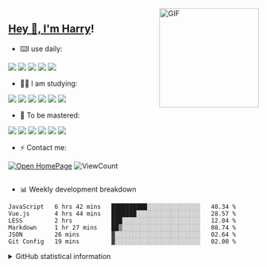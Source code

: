 <!--
**Rr210/Rr210** is a ✨ _special_ ✨ repository because its `README.md` (this file) appears on your GitHub profile.

Here are some ideas to get you started:

- 🔭 I’m currently working on ...
- 🌱 I’m currently learning ...
- 👯 I’m looking to collaborate on ...
- 🤔 I’m looking for help with ...
- 💬 Ask me about ...
- 📫 How to reach me: ...
- 😄 Pronouns: ...
- ⚡ Fun fact: ...
-->
<a href="https://rbozo.gitee.io">
<img align="right" alt="GIF" src="https://cdn.jsdelivr.net/gh/Rr210/image@master/hexo/api/68747470733a2f2f6f63746f6465782e6769746875622e636f6d2f696d616765732f68756c615f6c6f6f705f6f63746f64657830332e676966.gif" width="200" />

<h2>  Hey 👋, I'm <a href="https://mr90.top" target="_blank">Harry</a>!</h2>

- ⌨️I use daily: 

[![](https://img.shields.io/badge/-JavaScript-f7e018?style=flat-square&logo=javascript&logoColor=white)](https://www.ecma-international.org/) [![](https://img.shields.io/badge/-Git-f05032?style=flat-square&logo=git&logoColor=white)](https://git-scm.com/) [![](https://img.shields.io/badge/-Gitee-C71D23?style=flat-square&logo=gitee&logoColor=ffffff)](https://www.gitee.com)  [![](https://img.shields.io/badge/-Python-3776AB?style=flat-square&logo=Python&logoColor=ffffff)](https://www.python.org/)  [![](https://img.shields.io/badge/IDE-Visual%20Studio%20Code-blue?style=flat-square&logo=visual-studio-code&logoColor=ffffff)](https://code.visualstudio.com/)

- 🕵️‍♂️ I am studying: 

[![](https://img.shields.io/badge/-Webpack-8dd6f9?style=flat-square&logo=webpack&logoColor=white)](https://webpack.js.org/) 
[![](https://img.shields.io/badge/-TypeScript-007acc?style=flat-square&logo=typescript&logoColor=white)](https://www.typescriptlang.org/)
[![](https://img.shields.io/badge/-NPM-cb3837?style=flat-square&logo=npm&logoColor=white)](https://npmjs.com/)
[![](https://img.shields.io/badge/-Vue.js-4FC08D?style=flat-square&logo=vue.js&logoColor=ffffff)](https://vuejs.org/)
[![](https://img.shields.io/badge/-React-61dafb?style=flat-square&logo=react&logoColor=ffffff)](https://reactjs.org/)
[![](https://img.shields.io/badge/-Node.js-339933?style=flat-square&logo=node.js&logoColor=ffffff)](https://nodejs.org/)

- 💬 To be mastered:

[![](https://img.shields.io/badge/-Linux-fcc624?style=flat-square&logo=linux&logoColor=white)](https://www.linuxfoundation.org/)
[![](https://img.shields.io/badge/-MongoDB-47A248?style=flat-square&logo=MongoDB&logoColor=white)](https://www.mongodb.com/pressroom)
[![](https://img.shields.io/badge/-Mysql-4479A1?style=flat-square&logo=Mysql&logoColor=white)](https://www.mysql.com/about/legal/logos.html)
[![](https://img.shields.io/badge/-Nginx-269539?style=flat-square&logo=nginx&logoColor=ffffff)](https://nginx.org/)
[![](https://img.shields.io/badge/-Java-007396?style=flat-square&logo=Java&logoColor=ffffff)](https://www.oracle.com)
[![](https://img.shields.io/badge/-Docker-2496ED?style=flat-square&logo=docker&logoColor=ffffff)](https://www.docker.com/)

- ⚡ Contact me:

[![Open HomePage](https://badges.frapsoft.com/os/v2/open-source.svg?v=103)](https://mr90.top)
![ViewCount](https://views.whatilearened.today/views/github/Rr210/Rr210.svg?cache=remove)


<h2></h2>

- 📊 Weekly development breakdown

<!--START_SECTION:waka-->

```text
JavaScript   6 hrs 42 mins   ██████████░░░░░░░░░░░░░░░   40.34 %
Vue.js       4 hrs 44 mins   ███████░░░░░░░░░░░░░░░░░░   28.57 %
LESS         2 hrs           ███░░░░░░░░░░░░░░░░░░░░░░   12.04 %
Markdown     1 hr 27 mins    ██▒░░░░░░░░░░░░░░░░░░░░░░   08.74 %
JSON         26 mins         ▓░░░░░░░░░░░░░░░░░░░░░░░░   02.64 %
Git Config   19 mins         ▓░░░░░░░░░░░░░░░░░░░░░░░░   02.00 %
```

<!--END_SECTION:waka-->


<details>
<summary>GitHub statistical information</summary>

<br/>

> 动态太少，不好意思展示
> 
> 下面的GitHub统计信息是来自于[github-readme-stats](https://github.com/anuraghazra/github-readme-stats)项目，里边有[中文文档](https://github.com/anuraghazra/github-readme-stats/blob/master/readme_cn.md)

<a href="https://github.com/rr210/rr210">
  <img align="center" src="https://github-readme-stats.anuraghazra1.vercel.app/api?username=rr210&show_icons=true" />
</a>
</details>


<!--
<a href="https://rbozo.gitee.io">
    <img align="left" height="200" width="420" style="display: inline-block; "
        src="https://github-readme-stats.vercel.app/api?username=Rr210&show_icons=true" />
    <img align="right" height="180" width="400" style="display: inline-block; "
        src="https://github-readme-stats.vercel.app/api/top-langs/?username=Rr210&layout=compact" />
</a>

<img align="right" src="https://github-readme-stats.vercel.app/api?username=Rr210&show_icons=true&hide_border=true&icon_color=586069&title_color=a0a9af">
<img align="left"src="https://github-readme-stats.vercel.app/api/top-langs/?username=Rr210&show_icons=true&hide_border=true&icon_color=586069&title_color=a0a9af">

<!-- &hide_border=true -->
